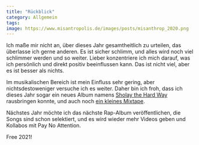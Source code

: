 ```yaml
---
title: "Rückblick"
category: Allgemein
tags: 
image: https://www.misantropolis.de/images/posts/misanthrop_2020.png
---
```


Ich maße mir nicht an, über dieses Jahr gesamtheitlich zu urteilen, das überlasse ich gerne anderen. Es ist sicher schlimm, und alles wird noch viel schlimmer werden und so weiter. Lieber konzentriere ich mich darauf, was ich persönlich und direkt positiv beeinflussen kann. Das ist nicht viel, aber es ist besser als nichts.

Im musikalischen Bereich ist mein Einfluss sehr gering, aber nichtsdestoweniger versuche ich es weiter. Daher bin ich froh, dass ich dieses Jahr sogar ein neues Album namens [Sholay the Hard Way](/2020/07/sholay/) rausbringen konnte, und auch noch [ein kleines Mixtape](/2020/09/digitally-locked-down/).

Nächstes Jahr möchte ich das nächste Rap-Album veröffentlichen, die Songs sind schon selektiert, und es wird wieder mehr Videos geben und Kollabos mit Pay No Attention.

Free 2021!

